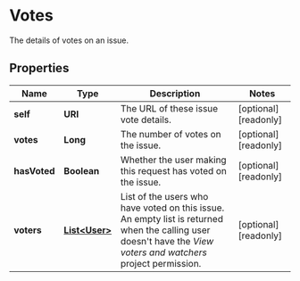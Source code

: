 

# Votes

The details of votes on an issue.

## Properties

| Name | Type | Description | Notes |
|------------ | ------------- | ------------- | -------------|
|**self** | **URI** | The URL of these issue vote details. |  [optional] [readonly] |
|**votes** | **Long** | The number of votes on the issue. |  [optional] [readonly] |
|**hasVoted** | **Boolean** | Whether the user making this request has voted on the issue. |  [optional] [readonly] |
|**voters** | [**List&lt;User&gt;**](User.md) | List of the users who have voted on this issue. An empty list is returned when the calling user doesn&#39;t have the *View voters and watchers* project permission. |  [optional] [readonly] |



